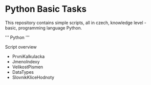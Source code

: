 # Python Basic Tasks
This repository contains simple scripts, all in czech, knowledge level - basic, programming language Python.

'''
Python
'''

Script overview
* PrvniKalkulacka
* JmenoIndexy 
* VelikostPismen
* DataTypes
* SlovnikKliceHodnoty
